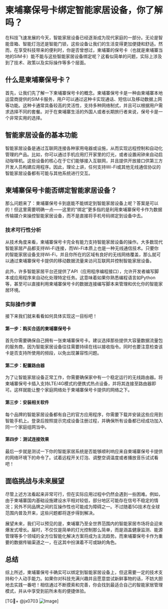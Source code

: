 # 柬埔寨保号卡绑定智能家居设备，你了解吗？

在科技飞速发展的今天，智能家居设备已经逐渐成为现代家庭的一部分。无论是智能音箱、智能灯泡还是智能门锁，这些设备让我们的生活变得更加便捷和舒适。然而，在享受科技带来的便利时，你是否曾想过，柬埔寨的保号卡（也就是柬埔寨当地的SIM卡）能不能与这些智能家居设备绑定呢？这看似简单的问题，实际上涉及到了技术、政策以及实际操作等多个层面。

## 什么是柬埔寨保号卡？

首先，让我们先了解一下柬埔寨保号卡的概念。柬埔寨保号卡是一种由柬埔寨本地运营商提供的SIM卡服务，用户可以通过这种卡实现通话、短信以及移动数据上网等功能。这种卡通常具备较高的灵活性，支持多种网络制式，并且可以根据用户需求选择不同的套餐。对于在柬埔寨生活的外国人或者长期旅行者来说，保号卡是一个非常实用的选择。

## 智能家居设备的基本功能

智能家居设备是通过互联网连接各种家用电器或设施，从而实现远程控制和自动化管理的产品。比如，你可以通过手机应用打开家里的灯光，或者设置闹钟来自动启动咖啡机。这些设备的核心在于它们能够接入互联网，并且提供开放接口供第三方开发人员构建应用程序。因此，理论上讲，任何支持Wi-Fi或其他无线通信协议的智能家居设备都有可能与其他系统进行交互。

## 柬埔寨保号卡能否绑定智能家居设备？

那么问题来了：柬埔寨保号卡到底能不能绑定到智能家居设备上呢？答案是可以的！但这里需要明确一点——这里的“绑定”更多指的是利用柬埔寨保号卡作为数据传输媒介来操控智能家居设备，而不是直接将手机号码绑定到设备中去。

### 技术可行性分析

从技术角度来看，柬埔寨保号卡完全有能力支持智能家居设备的操作。大多数现代智能家居产品都支持Wi-Fi连接，而Wi-Fi本质上也是一种无线通信技术。只要你的智能家居设备支持Wi-Fi，并且你所在的区域有良好的无线网络覆盖，那么就可以通过柬埔寨保号卡提供的移动数据流量来访问互联网并控制智能家居设备。

此外，许多智能家居平台还提供了API（应用程序编程接口），允许开发者编写脚本或应用程序来自动化处理特定任务。这意味着如果你熟悉编程语言如Python等，甚至可以直接利用柬埔寨保号卡的数据连接编写脚本来管理和优化你的智能家居环境。

### 实际操作步骤

接下来我们就来看看如何具体实现这一目标吧！

#### 第一步：购买合适的柬埔寨保号卡
首先你需要确保自己拥有一张柬埔寨保号卡。建议选择那些提供大容量数据流量包的服务商，因为智能家居设备往往需要持续在线以接收指令。同时也要注意检查该卡是否支持所使用的频段，以免出现兼容性问题。

#### 第二步：配置路由器
为了让智能家居设备正常工作，你需要确保家中有一个稳定运行的无线路由器。将柬埔寨保号卡插入支持LTE/4G模式的便携式热点设备，并将其连接至路由器即可。这样就能让整个家庭网络处于柬埔寨保号卡提供的网络之下。

#### 第三步：安装相关软件
每个品牌的智能家居设备都有自己的官方应用程序，你需要下载并安装这些应用到智能手机上。登录后按照提示完成设备注册过程，并确保所有设备都已经成功加入同一个家庭组网当中。

#### 第四步：测试连接效果
最后一步就是测试一下你的智能家居系统是否能够顺利响应来自柬埔寨保号卡提供的网络环境下的命令了。试着远程开关灯泡、调整空调温度或者播放音乐试试看吧！

## 面临挑战与未来展望

尽管上述方法看起来非常可行，但在实际应用过程中仍然会遇到一些困难。例如，由于柬埔寨国内基础设施建设水平相对较低，部分地区可能存在信号不稳定的情况；另外不同品牌之间的互操作性也可能成为障碍之一。不过随着5G技术在全球范围内普及开来，这些问题都将逐步得到解决。

展望未来，我们可以预见的是，柬埔寨乃至全世界范围内的智能家居市场将会迎来爆发式增长。届时，不仅仅是简单的灯光控制那么简单，而是涵盖健康监测、能源管理等多个领域的全方位智能化解决方案将成为主流趋势。而柬埔寨保号卡作为重要的数据传输渠道之一，在这其中扮演着不可或缺的角色。

## 总结

综上所述，柬埔寨保号卡确实可以绑定到智能家居设备上，但这需要一定的技术支持和个人动手能力。如果你对科技充满兴趣并且愿意尝试新鲜事物的话，不妨大胆地去实践一番吧！相信通过不断摸索和完善，你会找到最适合自己的智能家居管理模式，并从中享受到前所未有的便捷体验。

[TG💪+ @jx0703 ![Image](https://github.com/user-attachments/assets/dbca1d08-cadb-493c-b0ec-ad6f7a83f270)]
